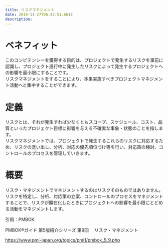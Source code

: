 ```yaml
---
title: リスクマネジメント
date: 2019-11-27T06:42:51.661Z
description:
---
```

# ベネフィット

このコンピテンシーを獲得する目的は、プロジェクトで発生するリスクを事前に認識し、プロジェクト進行中に発生したリスクによって発生するプロジェクトへの影響を最小限にすることです。\
リスクマネジメントをすることにより、本来実施すべきプロジェクトマネジメント活動へと集中することができます。

# 定義

リスクとは、それが発生すれば少なくともスコープ、スケジュール、コスト、品質といったプロジェクト目標に影響を与える不確実な事象・状態のことを指します。\
リスクマネジメントでは、プロジェクトで発生するこれらのリスクに対応するため、リスクの洗い出し、分析、対応の優先順位づけ等を行い、対応策の検討、コントロールのプロセスを管理していきます。

# 概要

リスク・マネジメントでマネジメントするのはリスクそのものではありません。\
リスクを特定し、分析、対応策の立案、コントロールのプロセスをマネジメントすることで、リスクが顕在化したときにプロジェクトへの影響を最小限にとどめる活動をマネジメントします。



引用：PMBOK

PMBOK®ガイド 第5版紹介シリーズ 第9回 　リスク・マネジメント

https://www.pmi-japan.org/topics/pmi1/pmbok_5_9.php
